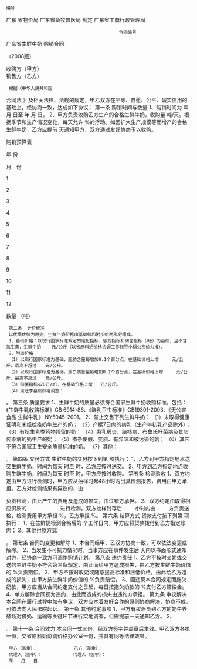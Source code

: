
 


                                                                                                             编号                

广东
省物价局
广东省畜牧兽医局        制定
                 广东省工商行政管理局

 
                                               合同编号               

广东省生鲜牛奶
购销合同

（2008版） 

收购方（甲方）                         
销售方（乙方）                          

     根据《中华人民共和国
合同法
》及相关法律、法规的规定，甲乙双方在平等、自愿、公平、诚实信用的基础上，经协商一致，达成如下协议：
      第一条  购销时间与数量
     1、购销时间为    年  月   日至     年  月   日。
     2、甲方负责收购乙方生产的合格生鲜牛奶，收购量    吨/天。根据季节和生产情况变化，每天允许   ％的浮动。如因扩大生产规模等而增产的合格生鲜牛奶，乙方应提前   天通知甲方，双方通过友好协商予以收购。

购销预算表





 

  

   
年  份

   
 

   
 

   
 

   
 

   
 

   
 

   
 

   
 

   
 

   
 

   
 

   
 

  

  

   
月　份

   
1

   
2

   
3

   
4

   
5

   
6

   
7

   
8

   
9

   
10

   
11

   
12

  

  

   
数量 （吨）


   
 

   
 

   
 

   
 

   
 

   
 

   
 

   
 

   
 

   
 

   
 

   
 

  

 




     第二条  计价标准
     以优质优价为原则，生鲜牛奶价格由基础价和附加价两部分组成。
     1、基础价格：以现行国家标准规定的理化指标、感观指标和细菌指标（Ⅰ级）为基础，且不含抗生素，生鲜牛奶    元/公斤（以省原料奶价格协调工作领导小组公布价为准）。
     2、附加价格
     （1）以现行国家标准为基础，脂肪含量每增加0.1个百分点，在基础价格上增     元/公斤，最高不超过　　元/公斤。
     （2）以现行国家标准为基础，蛋白质含量每增加0.1个百分点，在基础价格上增     元/公斤，最高不超过　　元/公斤。
     （3）细菌指标≤20万/ml，在基础价格上增   元/公斤。
     （4）淡旺季基础价格调整：                          
      
                                               
。
      第三条  质量要求
     1、生鲜牛奶的质量必须符合国家生鲜牛奶收购标准，包括：《生鲜牛乳收购标准》GB 6914-86、《鲜乳卫生标准》GB19301-2003、《无公害食品 生鲜牛乳》 NY5045-2001。
      2、禁止交售下列生鲜牛奶：
     （1）未取得健康证明和未经检疫奶牛生产的奶；
     （2）产犊7日内的初乳（生产牛初乳产品除外）；
     （3）有抗生素类药物残留的奶；
     （4）患乳房炎、结核病、布鲁氏杆菌病及其它传染病的奶牛产的奶；
     （5）掺杂使假、变质、有异味和被污染的奶；
     （6）其它不符合国家卫生安全质量标准的奶。
     （7）其他：
                                        
。
     第四条  交付方式
     生鲜牛奶的交付按下列第    项执行：
     1、乙方到甲方指定地点送交生鲜牛奶，时间为每天    时至   时，乙方应按时送交。
    2、甲方到乙方指定地点收购生鲜牛奶，时间为每天     时至   时，甲方应按时收购。
     第五条  检测验收
     1、双方约定由甲方进行检测时，甲方应从抽样时起48小时内出具检测报告，费用由甲方承担。乙方对检测结果有异议的，由
                              
负责检测，由此产生的费用及造成的损失，由过错方承担。
     2、双方约定由取得相应资质的
　　　　　　
进行检测。双方抽样封存后
　　
小时内由
　　
方负责送检，检测费用甲方承担   %，乙方承担   %。
     第六条  结算方式
     货款支付按下列第   项执行：
     1、在生鲜奶检测合格后的   个工作日内，甲方应将货款拨付到乙方指定账内；
     2、其他付款方式 
                                   
。
     第七条  合同的变更和解除
     1、本合同经甲、乙双方协商一致，可以依法变更或解除。
     2、当发生不可抗力情况时，当事方应在事件发生后   天内以书面形式通知对方，经协商一致方可调整购销计划。
     第八条  违约责任
     1、乙方不按时交奶或交送的生鲜牛奶不符合第三条规定，由此而给甲方造成损失，由乙方按生鲜牛奶价值的   %负责赔偿。
     2、甲方不按时收奶或随意提高标准和压低价格，由此给乙方造成的损失，由甲方按生鲜牛奶价值的   %负责赔偿。
     3、因违反本合同规定而拖欠奶款，甲方应当从合同约定支付之日起，每日按拖欠奶款的   %支付乙方赔偿金。
     4、单方解除合同视为违约，由此而造成的损失由违约方承担。
     第九条  争议解决
     本合同在履行过程中如有争议，双方应本着友好合作的原则协商解决，协商不成，可依法向人民法院起诉。
     第十条  其他约定事项
    1、甲方有权派员到乙方的奶牛养殖场对挤奶、运输等关键环节进行实地调查，但需提前一天通知乙方。
    2、
                                                 
。
     第十一条  合同效力
     本合同一式三份，经双方签字并盖章后生效。甲乙双方各执一份，交省原料奶协调价格办公室一份，并具有同等法律效果。 

     甲方（盖章）：              乙方（盖章）：
     代理人（签字）：            代理人（签字）：
     年   月   日

 


 

 
 
 
 
 
  


  
 

  


  


  
 
 
 
 

